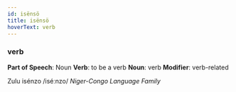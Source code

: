 ```yaml
---
id: isënsö
title: isënsö
hoverText: verb
---
```


### verb

**Part of Speech**: Noun
**Verb**: to be a verb
**Noun**: verb
**Modifier**: verb-related

Zulu isénzo /iséːnzo/
*Niger-Congo Language Family*